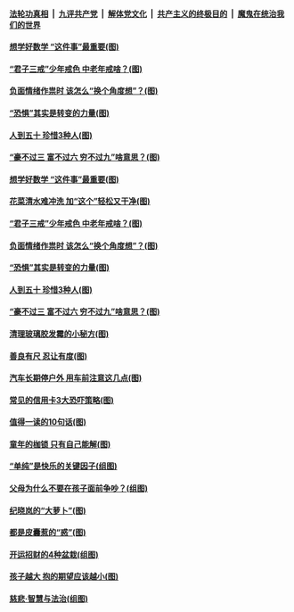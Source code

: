 

####  [法轮功真相](../../../../basic/blob/master/README.md?t=02242131) &nbsp;|&nbsp; [九评共产党](../../../../9ping.md/blob/master/README.md?t=02242131) &nbsp;|&nbsp; [解体党文化](../../../../jtdwh.md/blob/master/README.md?t=02242131)  &nbsp;|&nbsp; [共产主义的终极目的](../../../../gczydzjmd.md/blob/master/README.md?t=02242131) &nbsp;|&nbsp; [魔鬼在统治我们的世界](../../../../mgztzwmdsj.md/blob/master/README.md?t=02242131) 

#### [想学好数学 “这件事”最重要(图)](../pages/p8/963588.md?t=02242131) 

#### [“君子三戒”少年戒色 中老年戒啥？(图)](../pages/p8/963570.md?t=02242131) 

#### [负面情绪作祟时 该怎么“换个角度想”？(图)](../pages/p8/963496.md?t=02242131) 

#### [“恐惧”其实是转变的力量(图)](../pages/p8/963495.md?t=02242131) 

#### [人到五十 珍惜3种人(图)](../pages/p8/963468.md?t=02242131) 

#### [“豪不过三 富不过六 穷不过九”啥意思？(图)](../pages/p8/963457.md?t=02242131) 

#### [想学好数学 “这件事”最重要(图)](../pages/p8/963588.md?t=02242131) 

#### [花菜清水难冲洗 加“这个”轻松又干净(图)](../pages/p8/963571.md?t=02242131) 

#### [“君子三戒”少年戒色 中老年戒啥？(图)](../pages/p8/963570.md?t=02242131) 

#### [负面情绪作祟时 该怎么“换个角度想”？(图)](../pages/p8/963496.md?t=02242131) 

#### [“恐惧”其实是转变的力量(图)](../pages/p8/963495.md?t=02242131) 

#### [人到五十 珍惜3种人(图)](../pages/p8/963468.md?t=02242131) 

#### [“豪不过三 富不过六 穷不过九”啥意思？(图)](../pages/p8/963457.md?t=02242131) 

#### [清理玻璃胶发霉的小秘方(图)](../pages/p8/963266.md?t=02242131) 

#### [善良有尺 忍让有度(图)](../pages/p8/962966.md?t=02242131) 

#### [汽车长期停户外 用车前注意这几点(图)](../pages/p8/963354.md?t=02242131) 

#### [常见的信用卡3大恐吓策略(图)](../pages/p8/963272.md?t=02242131) 

#### [值得一读的10句话(图)](../pages/p8/962973.md?t=02242131) 

#### [童年的枷锁 只有自己能解(图)](../pages/p8/963254.md?t=02242131) 

#### [“单纯”是快乐的关键因子(组图)](../pages/p8/963181.md?t=02242131) 

#### [父母为什么不要在孩子面前争吵？(组图)](../pages/p8/962971.md?t=02242131) 

#### [纪晓岚的“大萝卜”(图)](../pages/p8/962955.md?t=02242131) 

#### [都是皮囊惹的“惑”(图)](../pages/p8/963161.md?t=02242131) 

#### [开运招财的4种盆栽(组图)](../pages/p8/963160.md?t=02242131) 

#### [孩子越大 抱的期望应该越小(图)](../pages/p8/963059.md?t=02242131) 

#### [慈悲‧智慧与法治(组图)](../pages/p8/962749.md?t=02242131) 

